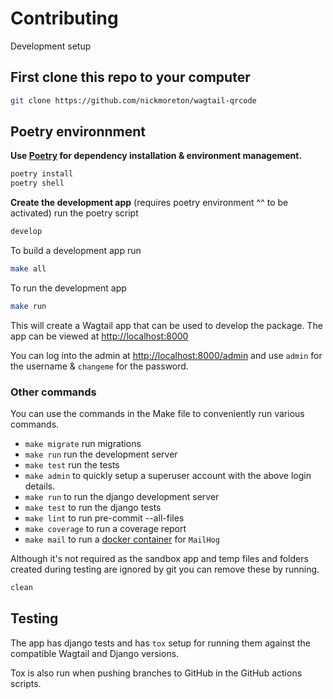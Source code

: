 # Contributing

Development setup

## First clone this repo to your computer

```bash
git clone https://github.com/nickmoreton/wagtail-qrcode
```

## Poetry environnment

**Use [Poetry](https://python-poetry.org) for dependency installation & environment management.**

```bash
poetry install
poetry shell
```

**Create the development app** (requires poetry environment ^^ to be activated) run the poetry script

```bash
develop
```

To build a development app run

```bash
make all
```

To run the development app

```bash
make run
```

This will create a Wagtail app that can be used to develop the package. The app can be viewed at <http://localhost:8000>

You can log into the admin at <http://localhost:8000/admin> and use `admin` for the username & `changeme` for the password.

### Other commands

You can use the commands in the Make file to conveniently run various commands.

- `make migrate` run migrations
- `make run` run the development server
- `make test` run the tests
- `make admin` to quickly setup a superuser account with the above login details.
- `make run` to run the django development server
- `make test` to run the django tests
- `make lint` to run pre-commit --all-files
- `make coverage` to run a coverage report
- `make mail` to run a [docker container](docs/mailhog.md) for `MailHog`

Although it's not required as the sandbox app and temp files and folders created during testing are ignored by git you can remove these by running.

```bash
clean
```

## Testing

The app has django tests and has `tox` setup for running them against the compatible Wagtail and Django versions.

Tox is also run when pushing branches to GitHub in the GitHub actions scripts.
